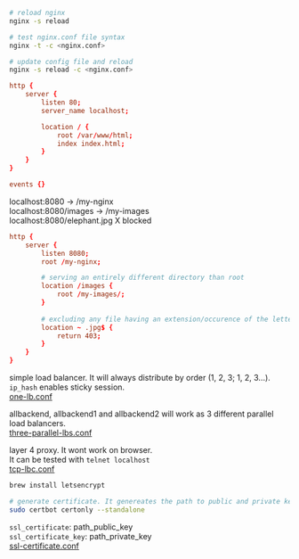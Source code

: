 
```bash
# reload nginx
nginx -s reload

# test nginx.conf file syntax
nginx -t -c <nginx.conf>

# update config file and reload
nginx -s reload -c <nginx.conf>
```

```nginx.conf
http {
    server {
        listen 80;
        server_name localhost;

        location / {
            root /var/www/html;
            index index.html;
        }
    }
}

events {}
```



localhost:8080 -> /my-nginx  
localhost:8080/images -> /my-images  
localhost:8080/elephant.jpg X blocked  

```nginx.conf
http {
    server {
        listen 8080;
        root /my-nginx;

        # serving an entirely different directory than root
        location /images {
            root /my-images/;
        }
        
        # excluding any file having an extension/occurence of the letters jpg at the end
        location ~ .jpg$ {
            return 403;
        }
    }
}
```

simple load balancer. It will always distribute by order (1, 2, 3; 1, 2, 3...).  
`ip_hash` enables sticky session.  
[one-lb.conf](samples/one-lb.conf)

allbackend, allbackend1 and allbackend2 will work as 3 different parallel load balancers.  
[three-parallel-lbs.conf](samples/three-parallel-lbs.conf)

layer 4 proxy. It wont work on browser.  
It can be tested with `telnet localhost`  
[tcp-lbc.conf](samples/tcp-lb.conf)

```bash
brew install letsencrypt

# generate certificate. It genereates the path to public and private key
sudo certbot certonly --standalone
```

`ssl_certificate`: path_public_key  
`ssl_certificate_key`: path_private_key  
[ssl-certificate.conf](ssl-certificate.conf)

